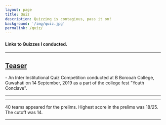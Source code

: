 ```yaml
---
layout: page
title: Quiz
description: Quizzing is contagious, pass it on!
background: '/img/quiz.jpg'
permalink: /quiz/
---
```


<h4> Links to Quizzes I conducted. </h4>
<hr>

<h2> <a href="/quizzes/Teaser-BBorooahCollege.pdf"> Teaser </a> </h2>
 - An Inter Institutional Quiz Competition conducted at B Borooah College, Guwahati on 14 September, 2019 as a part of the college fest "Youth Conclave". 
<hr>
<hr>
 40 teams appeared for the prelims. Highest score in the prelims was 18/25. The cutoff was 14.
<hr>